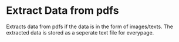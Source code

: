 # Extract Data from pdfs
Extracts data from pdfs if the data is in the form of images/texts.
The extracted data is stored as a seperate text file for everypage.

